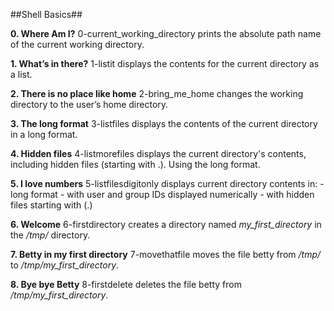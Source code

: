 ##Shell Basics##

**0. Where Am I?**
0-current_working_directory prints the absolute path name of the current working directory.

**1. What’s in there?**
1-listit displays the contents for the current directory as a list.

**2. There is no place like home**
2-bring_me_home changes the working directory to the user’s home directory.

**3. The long format**
3-listfiles displays the contents of the current directory in a long format.

**4. Hidden files**
4-listmorefiles displays the current directory's contents, including hidden files (starting with .). Using the long format.

**5. I love numbers**
5-listfilesdigitonly displays current directory contents in:
	- long format
	- with user and group IDs displayed numerically
	- with hidden files starting with (.)

**6. Welcome**
6-firstdirectory creates a directory named *my_first_directory* in the */tmp/* directory.

**7. Betty in my first directory**
7-movethatfile moves the file betty from */tmp/* to */tmp/my_first_directory*.

**8. Bye bye Betty**
8-firstdelete deletes the file betty from */tmp/my_first_directory*.
